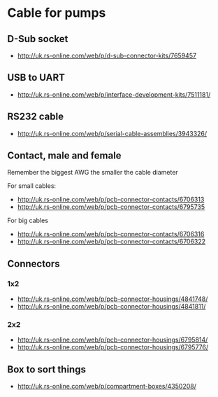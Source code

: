 # Cable for pumps

## D-Sub socket
- http://uk.rs-online.com/web/p/d-sub-connector-kits/7659457

## USB to UART
- http://uk.rs-online.com/web/p/interface-development-kits/7511181/

## RS232 cable
- http://uk.rs-online.com/web/p/serial-cable-assemblies/3943326/


## Contact, male and female

Remember the biggest AWG the smaller the cable diameter

For small cables:
- http://uk.rs-online.com/web/p/pcb-connector-contacts/6706313
- http://uk.rs-online.com/web/p/pcb-connector-contacts/6795735

For big cables
- http://uk.rs-online.com/web/p/pcb-connector-contacts/6706316
- http://uk.rs-online.com/web/p/pcb-connector-contacts/6706322

## Connectors

### 1x2
- http://uk.rs-online.com/web/p/pcb-connector-housings/4841748/
- http://uk.rs-online.com/web/p/pcb-connector-housings/4841811/

### 2x2
- http://uk.rs-online.com/web/p/pcb-connector-housings/6795814/
- http://uk.rs-online.com/web/p/pcb-connector-housings/6795776/

## Box to sort things

- http://uk.rs-online.com/web/p/compartment-boxes/4350208/
